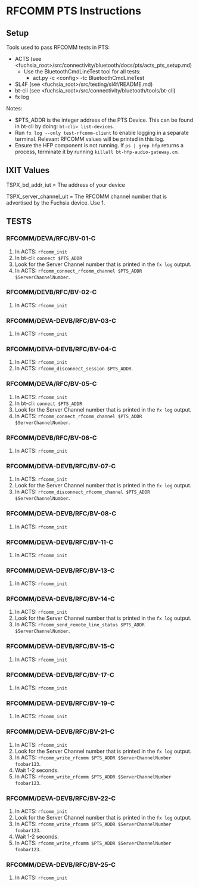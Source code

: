 # RFCOMM PTS Instructions

## Setup
Tools used to pass RFCOMM tests in PTS:
* ACTS (see \<fuchsia_root\>/src/connectivity/bluetooth/docs/pts/acts_pts_setup.md)
    * Use the BluetoothCmdLineTest tool for all tests:
        * act.py -c \<config\> -tc BluetoothCmdLineTest
* SL4F (see \<fuchsia_root\>/src/testing/sl4f/README.md)
* bt-cli (see \<fuchsia_root\>/src/connectivity/bluetooth/tools/bt-cli)
* fx log

Notes:
* $PTS_ADDR is the integer address of the PTS Device. This can be found in bt-cli by doing:
  `bt-cli> list-devices`.
* Run `fx log --only test-rfcomm-client` to enable logging in a separate terminal. Relevant RFCOMM
  values will be printed in this log.
* Ensure the HFP component is not running. If `ps | grep hfp` returns a process, terminate it by
  running `killall bt-hfp-audio-gateway.cm`.

## IXIT Values
TSPX_bd_addr_iut = The address of your device

TSPX_server_channel_uit = The RFCOMM channel number that is advertised by the Fuchsia device. Use 1.

## TESTS

### RFCOMM/DEVA/RFC/BV-01-C
1. In ACTS: `rfcomm_init`
2. In bt-cli: `connect $PTS_ADDR`
3. Look for the Server Channel number that is printed in the `fx log` output.
4. In ACTS: `rfcomm_connect_rfcomm_channel $PTS_ADDR $ServerChannelNumber`.

### RFCOMM/DEVB/RFC/BV-02-C
1. In ACTS: `rfcomm_init`

### RFCOMM/DEVA-DEVB/RFC/BV-03-C
1. In ACTS: `rfcomm_init`

### RFCOMM/DEVA-DEVB/RFC/BV-04-C
1. In ACTS: `rfcomm_init`
2. In ACTS: `rfcomm_disconnect_session $PTS_ADDR`.

### RFCOMM/DEVA/RFC/BV-05-C
1. In ACTS: `rfcomm_init`
2. In bt-cli: `connect $PTS_ADDR`
3. Look for the Server Channel number that is printed in the `fx log` output.
4. In ACTS: `rfcomm_connect_rfcomm_channel $PTS_ADDR $ServerChannelNumber`.

### RFCOMM/DEVB/RFC/BV-06-C
1. In ACTS: `rfcomm_init`

### RFCOMM/DEVA-DEVB/RFC/BV-07-C
1. In ACTS: `rfcomm_init`
2. Look for the Server Channel number that is printed in the `fx log` output.
3. In ACTS: `rfcomm_disconnect_rfcomm_channel $PTS_ADDR $ServerChannelNumber`.

### RFCOMM/DEVA-DEVB/RFC/BV-08-C
1. In ACTS: `rfcomm_init`

### RFCOMM/DEVA-DEVB/RFC/BV-11-C
1. In ACTS: `rfcomm_init`

### RFCOMM/DEVA-DEVB/RFC/BV-13-C
1. In ACTS: `rfcomm_init`

### RFCOMM/DEVA-DEVB/RFC/BV-14-C
1. In ACTS: `rfcomm_init`
2. Look for the Server Channel number that is printed in the `fx log` output.
3. In ACTS: `rfcomm_send_remote_line_status $PTS_ADDR $ServerChannelNumber`.

### RFCOMM/DEVA-DEVB/RFC/BV-15-C
1. In ACTS: `rfcomm_init`

### RFCOMM/DEVA-DEVB/RFC/BV-17-C
1. In ACTS: `rfcomm_init`

### RFCOMM/DEVA-DEVB/RFC/BV-19-C
1. In ACTS: `rfcomm_init`

### RFCOMM/DEVA-DEVB/RFC/BV-21-C
1. In ACTS: `rfcomm_init`
2. Look for the Server Channel number that is printed in the `fx log` output.
3. In ACTS: `rfcomm_write_rfcomm $PTS_ADDR $ServerChannelNumber foobar123`.
4. Wait 1-2 seconds.
5. In ACTS: `rfcomm_write_rfcomm $PTS_ADDR $ServerChannelNumber foobar123`.

### RFCOMM/DEVA-DEVB/RFC/BV-22-C
1. In ACTS: `rfcomm_init`
2. Look for the Server Channel number that is printed in the `fx log` output.
3. In ACTS: `rfcomm_write_rfcomm $PTS_ADDR $ServerChannelNumber foobar123`.
4. Wait 1-2 seconds.
5. In ACTS: `rfcomm_write_rfcomm $PTS_ADDR $ServerChannelNumber foobar123`.

### RFCOMM/DEVA-DEVB/RFC/BV-25-C
1. In ACTS: `rfcomm_init`
